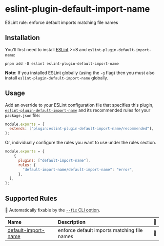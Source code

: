 # eslint-plugin-default-import-name

ESLint rule: enforce default imports matching file names

## Installation

You'll first need to install [ESLint](http://eslint.org) >=8 and `eslint-plugin-default-import-name`:

```shell
pnpm add -D eslint eslint-plugin-default-import-name
```

**Note:** If you installed ESLint globally (using the `-g` flag) then you must also install `eslint-plugin-default-import-name` globally.

## Usage

Add an override to your ESLint configuration file that specifies this plugin, [`eslint-plugin-default-import-name`](https://github.com/nirtamir2/eslint-plugin-default-import-name) and its recommended rules for your `package.json` file:

```js
module.exports = {
  extends: ["plugin:eslint-plugin-default-import-name/recommended"],
};
```

Or, individually configure the rules you want to use under the rules section.

```js
module.exports = {
    {
      plugins: ["default-import-name"],
      rules: {
        "default-import-name/default-import-name": "error",
      },
  ],
};
```

## Supported Rules

<!-- begin auto-generated rules list -->

🔧 Automatically fixable by the [`--fix` CLI option](https://eslint.org/docs/user-guide/command-line-interface#--fix).

| Name                                                     | Description                                 | 🔧 |
| :------------------------------------------------------- | :------------------------------------------ | :- |
| [default-import-name](docs/rules/default-import-name.md) | enforce default imports matching file names | 🔧 |

<!-- end auto-generated rules list -->
